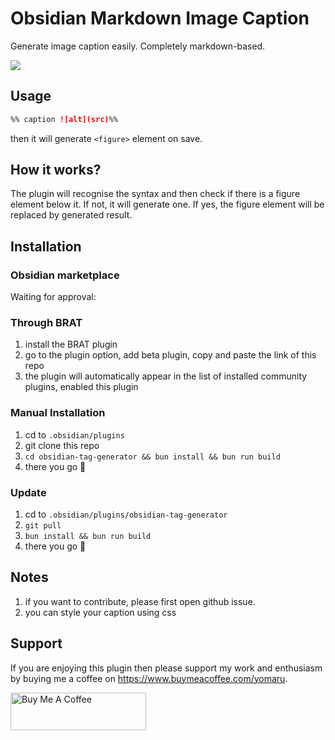# Obsidian Markdown Image Caption

Generate image caption easily. Completely markdown-based.

![](https://share.cleanshot.com/NTvJk3hg+)

## Usage

```md
%% caption ![alt](src)%%
```

then it will generate `<figure>` element on save.

## How it works? 

The plugin will recognise the syntax and then check if there is a figure element below it. If not, it will generate one. If yes, the figure element will be replaced by generated result. 

## Installation

### Obsidian marketplace

Waiting for approval:

### Through BRAT

1. install the BRAT plugin
2. go to the plugin option, add beta plugin, copy and paste the link of this repo
3. the plugin will automatically appear in the list of installed community plugins, enabled this plugin

### Manual Installation

1. cd to `.obsidian/plugins`
2. git clone this repo
3. `cd obsidian-tag-generator && bun install && bun run build`
4. there you go 🎉

### Update

1. cd to `.obsidian/plugins/obsidian-tag-generator`
2. `git pull`
3. `bun install && bun run build`
4. there you go 🎉

## Notes

1. if you want to contribute, please first open github issue.
2. you can style your caption using css

## Support

If you are enjoying this plugin then please support my work and enthusiasm by buying me a coffee on https://www.buymeacoffee.com/yomaru.

<a href="https://www.buymeacoffee.com/yomaru" target="_blank"><img src="https://cdn.buymeacoffee.com/buttons/v2/default-yellow.png" alt="Buy Me A Coffee" style="height: 60px !important;width: 217px !important;" ></a>
